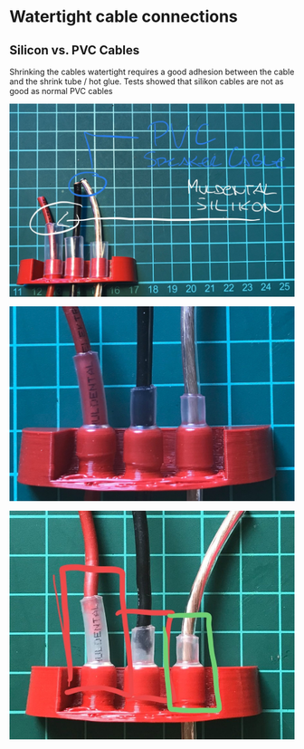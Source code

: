 # Watertight cable connections

## Silicon vs. PVC Cables

Shrinking the cables watertight requires a good adhesion between the cable and the shrink tube / hot glue. Tests showed that silikon cables are not as good as normal PVC cables

![Muldental silicon cables vs. a normal cable with PVC](../.gitbook/assets/CableSiliconPVC-1.jpg)

![Shrinking works good on both types](../.gitbook/assets/CableSiliconPVC-2.jpg)

![Mechanical force dis-attached the silicon cables](../.gitbook/assets/CableSiliconPVC-3.jpg)



